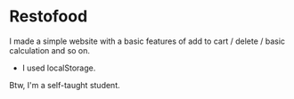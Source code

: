 # Restofood

I made a simple website with a basic features of add to cart / delete / basic calculation and so on.

- I used localStorage.

Btw, I'm a self-taught student.
